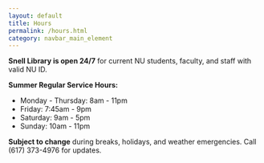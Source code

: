```yaml
---
layout: default
title: Hours
permalink: /hours.html
category: navbar_main_element
---
```



**Snell Library is open 24/7** for current NU students, faculty, and staff with valid NU ID. 
 
**Summer Regular Service Hours:** 

* Monday - Thursday: 8am - 11pm
* Friday: 7:45am - 9pm
* Saturday: 9am - 5pm
* Sunday: 10am - 11pm 

**Subject to change** during breaks, holidays, and weather emergencies.  Call (617) 373-4976 for updates. 
